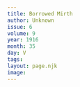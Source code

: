 ```yaml
---
title: Borrowed Mirth
author: Unknown
issue: 6
volume: 9
year: 1916
month: 35
day: V
tags:
layout: page.njk
image:
---
```





